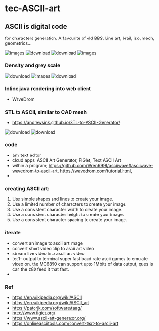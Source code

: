 # tec-ASCII-art

## ASCII is digital code 
for characters generation. A favourite of old BBS. Line art, brail, iso, mech, geometrics... 

![images](https://user-images.githubusercontent.com/58069246/169634998-ec07161c-d9bf-4dce-ad51-b07e0a27e095.jpg)
![download](https://user-images.githubusercontent.com/58069246/169634894-b74947b3-7fca-4750-ba8c-e6a63040b52f.png)
![download](https://user-images.githubusercontent.com/58069246/169634723-a84a6b11-3372-45b0-8d94-8cecae4530c0.png)
![images](https://user-images.githubusercontent.com/58069246/169634983-b648742b-ae01-4a5f-85ca-fec676899552.jpg)

### Density and grey scale 

![download](https://user-images.githubusercontent.com/58069246/169634838-00a91e28-04fd-4007-a7fe-715dd0e07b71.jpg)
![images](https://user-images.githubusercontent.com/58069246/169634843-4220d0ff-f13a-4269-b380-b2bcbf4f4cb5.jpg)
![download](https://user-images.githubusercontent.com/58069246/169634746-28e6fbfc-af49-4e16-8b91-8dce05d53833.jpg)

### Inline java rendering into web client
- WaveDrom 

### STL to ASCII, similar to CAD mesh
- https://andrewsink.github.io/STL-to-ASCII-Generator/ 

![download](https://user-images.githubusercontent.com/58069246/169635321-4d1ad49c-9859-45ae-a698-6b4228d07e4a.jpg)
![download](https://user-images.githubusercontent.com/58069246/169635329-fb8fdbfc-509c-48a4-98b9-a555f18dcd9b.jpg)


### code
- any text editor
- cloud apps; ASCII Art Generator, FIGlet, Text ASCII Art
- within a program; https://github.com/Wren6991/asciiwave#asciiwave-wavedrom-to-ascii-art, https://wavedrom.com/tutorial.html, 
- 

### creating ASCII art:
1. Use simple shapes and lines to create your image.
2. Use a limited number of characters to create your image.
3. Use a consistent character width to create your image.
4. Use a consistent character height to create your image.
5. Use a consistent character spacing to create your image.



### iterate
- convert an image to ascii art image
- convert short video clip to ascii art video
- stream live video into ascii art video
- tec1- output to terminal super fast baud rate ascii games to emulate video on. the MC6850 can support upto 1Mbits of data output, ques is can the z80 feed it that fast.
- 



### Ref
- https://en.wikipedia.org/wiki/ASCII
- https://en.wikipedia.org/wiki/ASCII_art
- https://patorjk.com/software/taag/
- http://www.figlet.org/
- https://www.ascii-art-generator.org/
- https://onlineasciitools.com/convert-text-to-ascii-art
 
